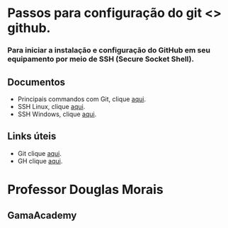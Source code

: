 # Passos para configuração do git <> github.

### Para iniciar a instalação e configuração do GitHub em seu equipamento por meio de SSH (Secure Socket Shell).

## Documentos
 * Principais commandos com Git, clique [aqui](COMMANDS.md).
 * SSH Linux, clique [aqui](LINUX.md).
 * SSH Windows, clique [aqui](WINDOWS.md).

 ## Links úteis
  * Git clique [aqui](https://git-scm.com/downloads).
  * GH clique [aqui](https://github.com/cli/cli).


# Professor Douglas Morais
## GamaAcademy



